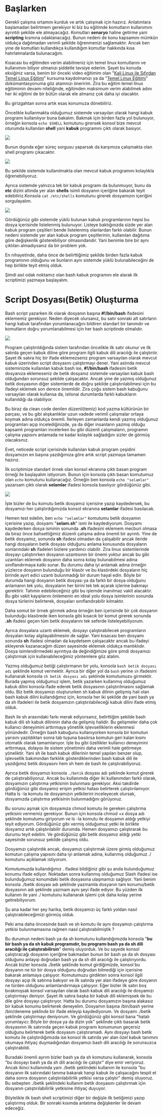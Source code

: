 Başlarken
=
Gerekli çalışma ortamını kurduk ve artık çalışmak için hazırız. Anlatımlara başlamadan belirtmem gerekiyor ki biz bu eğitimde komutların kullanımını ayrıntılı şekilde ele almayacağız. Komutları **senaryo** haline getirme yani **scripting** kısmına odaklanacağız. 
Bunun nedeni de konu kapsamını mümkün oldukça dağıtmadan verimli şekilde öğrenmenizi sağlamaktır. Ancak ben yine de komutları kullandıkça kullandığım komutlar hakkında kısa hatırlatmalarda bulunacağım. 

Kısacası bu eğitimden verim alabilmeniz için temel linux komutlarını ve kullanımını biliyor olmanızı şiddetle tavsiye ederim. Şayet bu konuda eksiğiniz varsa, benim bir önceki video eğitimim olan "[Kali Linux ile Sıfırdan Temel Linux Eğitimi](https://www.udemy.com/kali-linux-ile-sifirdan-temel-linux-egitimi/?couponCode=DOKUMAN)" kursuma kaydolmanızı ya da "[Temel Linux Eğitimi](https://github.com/taylanbildik/Linux_Dersleri#s%C4%B1ral%C4%B1-%C5%9Fekilde-konu-konu-linux-komut-sat%C4%B1r%C4%B1-dok%C3%BCmantasyon-m%C3%BCfredat%C4%B1)" dokümantasyonuma göz atamnızı öneririm. Zira bu eğitim temel linux eğitimimin devamı niteliğinde, eğitimden maksimum verim alabilmek adını her iki eğitimi de bir bütün olarak ele almanız çok daha iyi olacaktır.

Bu girizgahtan sonra artık esas konumuza dönebiliriz. 

Öncelikle kullanmakta olduğumuz sistemde varsayılan olarak hangi kabuk programı kullanılıyor buna bakalım.
Bakmak için birden fazla yol bulunuyor, örneğin konsola `echo $SHELL` komutunu girersek konsol bize mevcut oturumda kullanılan **shell** yani **kabuk** programını çıktı olarak basıyor.

![](https://raw.githubusercontent.com/taylanbildik/bash_script_dersleri/master/img/Giri%C5%9F/1.png)

Bunun dışında eğer süreç sorgusu yaparsak da karşımıza çalışmakta olan shell programı çıkacaktır. 

![](https://raw.githubusercontent.com/taylanbildik/bash_script_dersleri/master/img/Giri%C5%9F/2.png)

Bu şekilde sistemde kullanılmakta olan mevcut kabuk programını kolaylıkla öğrenebiliyoruz. 

Ayrıca sistemde yalnızca tek bir kabuk programı da bulunmuyor, bunu da **etc** dizini altında yer alan **shells** isimli dosyanın içeriğine bakarak teyit edebiliriz.Konsola `cat /etc/shells` komutunu girerek dosyamızın içeriğini sorgulayalım. 

![](https://raw.githubusercontent.com/taylanbildik/bash_script_dersleri/master/img/Giri%C5%9F/3.png)

Gördüğünüz gibi sistemde yüklü bulunan kabuk programlarının hepsi bu dosya içerisinde listelenmiş bulunuyor. Listeye baktığınızda sizde yer alan kabuk program çeşitleri bende listelenmiş olanlardan farklı olabilir. Bunun nedeni sistemde yer alan kabuk program çeşitlerinin, kullanılan dağıtıma göre değişkenlik gösterebiliyor olmasındandır. Yani benimle bire bir aynı çıktıları almadıysanız da bir problem yok. 

En nihayetinde, daha önce de belirttiğimiz şekilde birden fazla kabuk programının olduğunu ve bunların aynı sistemde yüklü bulunabileceğini de hep birlikte teyit etmiş olduk.

Şimdi asıl odak noktamız olan bash kabuk programını ele alarak ilk scriptimizi yazmaya başlayalım.

Script Dosyası(Betik) Oluşturma
=

Bash script yazarken ilk olarak dosyanın başına **#!/bin/bash** ifadesini eklememiz gerekiyor. Neden diyecek olursanız, bu satır sonraki alt satırların hangi kabuk tarafından yorumlanacağını bildiren standart bir tanımdır ve  komutların doğru yorumlanabilmesi için her bash scriptinde olmalıdır. 

![](https://raw.githubusercontent.com/taylanbildik/bash_script_dersleri/master/img/Giri%C5%9F/4.png)

Program çalıştırıldığında sistem tarafından öncelikle ilk satır okunur ve ilk satırda geçen kabuk diline göre program ilgili kabuk dili aracılığı ile çalıştırılır. Şayet ilk satıra hiç bir ifade eklemezseniz program varsayılan olarak mevcut kabuk üzerinden script dosyasını çalıştırmayı dener. Yani aslında mevcut sisteminizde kullanılan kabuk bash ise, **#!/bin/bash** ifadesini betik dosyanıza eklemeseniz de betik dosyanız sistemde varsayılan kabuk bash olduğundan sorunsuz şekilde çalışacaktır. Ancak yine de yazmış olduğunuz betik dosyasının diğer sistemlerde de doğru şekilde çalıştırılabilmesi için bu ifadeyi eklemek son derece önemlidir. Zira çoğu sistem bash kabuğunu varsayılan olarak kullansa da, istisnai durumlarda farklı kabukların kullanıldığı da olabiliyor.

Bu biraz da clean code denilen düzenli(temiz) kod yazma kültürünün bir parçası, ve bu gibi alışkanlıklar uzun vadede verimli çalışmalar ortaya koymak adına oldukça önemli. İlerleyen zamanlarda kendi yazmış olduğunuz programları açıp incelediğinizde, ya da diğer insanların yazmış olduğu kapsamlı programları incelerken bu gibi düzenli çalışmaların, programın çalışma yapısını anlamada ne kadar kolaylık sağladığını sizler de görmüş olacaksınız.

Evet, neticede script içerisinde kullanılan kabuk program çeşidini dosyamızın en başına yazdığımıza göre artık script yazmaya tamamen hazırız. 

İlk scriptimize standart örnek olan konsol ekranına çıktı basan program örneği ile başlayalım istiyorum.
Bunun için konsola çıktı basan komutumuz olan `echo` komutunu kullanacağız. Örneğin ben konsola `echo "selamlar"` yazarsam çıktı olarak **selamlar** ifadesi konsola basılıyor gördüğünüz gibi. 

![](https://raw.githubusercontent.com/taylanbildik/bash_script_dersleri/master/img/Giri%C5%9F/5.png)

İşte bizler de bu komutu betik dosyamız içerisine yazıp kaydedersek, bu dosyamızı her çalıştırdığımızda konsol ekranına **selamlar** ifadesi basılacak. 

Hemen test edelim, ben `echo "selamlar"` komutumu betik dosyamın içerisine yazıp, dosyamı "**selam.sh**" ismi ile kaydediyorum. Dosyamı kaydederken dosya isminin sonunda **.sh** ifadesini eklemem mecburi olmasa da biraz önce bahsettiğimiz düzenli çalışma adına önemli bir ayrıntı. Yine de betik dosyamız, sonunda **sh** ifadesi olmadan da çalışabilir ancak ileride hangi dosyaların betik dosyası olduğunu anlama konusunda dosyaların sonlarındaki **sh** ifadeleri bizlere yardımcı olabilir. Zira linux sistemlerinde dosyayı çalıştırırken dosyanın uzantısının bir önemi yoktur ancak bu gibi uzantıları eklemek dosyanın daha sonra kolay bulunabilmesi adına sınıflandırmaya katkı sunar. Bu durumu daha iyi anlamak adına örneğin yüzlerce dosyanın bulunduğu bir klasör ve bu klasördeki dosyaların hiç birinde ayırt edici uzantı bulunmadığı bir durum hayal edin. Böyle bir durumda hangi dosyanın betik dosyası ya da farklı bir dosya olduğunu anlamanın tek yolu, dosyaların her birini tek tek açarak içlerine bakmayı gerektirir. Tahmin edebileceğiniz gibi bu işlemde inanılmaz vakit alacaktır.  Bu gibi vakit kayıplarını önlemenin en ideal yolu dosya isimlerinin sonunda dosya türlerini belirterek, dosyaları sınıflandırabilir kılmaktır. 

Daha somut bir örnek görmek adına örneğin ben içerisinde bir çok dosyanın bulunduğu klasörede iken konsola 
 gibi kısacık bir komut girerek sonunda **.sh** ifadesi geçen tüm betik dosyalarını tek seferde listeleyebiliyorum. 

Ayrıca dosyalara uzantı eklemek, dosyayı çalıştırabilecek programların dosyaları kolay algılayabilmesini de sağlar. Yani kısacası ben dosyamı sonunda **sh** ifadesi olmadan da kaydetsem çalışacaktır ancak bu ifadeyi ekleyerek kazanacağım düzen sayesinde eklemek oldukça mantıklıdır.
Dosya isimlendirmedeki ayrıntıya da değindiğimize göre şimdi dosyamızı çalıştırmak için kullanabileceğimiz yöntemlere göz atalım.

Yazmış olduğumuz betiği çalıştırmanın bir yolu, konsola `bash betik dosyası adı` şeklinde komut vermektir. 
Ayrıca bir diğer yol da `bash` yerine `sh` ifadesini kullanarak konsola `sh betik dosyası adı` şeklinde komutumuzu girmektir. Burada yapmış olduğumuz işlem, betik yazarken kullanmış olduğumuz kabuk dilini konsola ifade ederek betik dosyasının çalıştırılmasını sağlamak oldu. Biz betik dosyamızı oluştururken sh kabuk dilinin gelişmiş hali olan bash kabuk dilini kullandığımız için, konsola her iki şekilde de yani bash ya da sh ifadeleri ile betik dosyamızın çalıştırılabileceği kabuk dilini ifade etmiş olduk.

Bash ile sh arasındaki farkı merak ediyorsanız, belirttiğim şekilde bash kabuk dili sh kabuk dilininin daha da gelişmiş halidir. Bu gelişmeler daha çok kullanıcı deneyimini arttırmaya yönetilik işlevselliklerin eklenmesi yönündedir. Örneğin bash kabuğunu kullanıyorken konsola bir komutun yarısını yazıldıktan sonra tab tuşuna basılırsa komutun geri kalan kısmı otomatik olarak tamamlanıyor. İşte bu gibi özellikler kullanıcı deneyimini arttırmaya, dolayısı ile sistem yönetimini daha verimli hale getirmeye yöneliktir. Yani  sh ile bash kabuk dillerinin temel yapıları benzer olup, işlevsellik bakımından farklılık gösterdiklerinden bash kabuk dili ile yazdığımız betik dosyasını hem sh hem de bash ile çalıştırabiliyoruz.

Ayrıca betik dosyamızı konsola `./betik` dosyası adı şeklinde komut girerek de çalıştırabiliyoruz. Ancak bu kullanımda diğer iki kullanımdan farklı olarak, dosyamızın çalıştırma yetkisinin bulunması gerekiyor. Aksi takdirde gördüğünüz gibi dosyamız erişim yetkisi hatası belirterek çalıştırılamıyor. Hatta ls -la komutu ile dosyamızın yetkilerini inceleyecek olursak, dosyamızda çalıştırma yetkisinin bulunmadığını görüyoruz. 

Bu sorunu aşmak için dosyamıza chmod komutu ile gereken çalıştırma yetkisini vermemiz gerekiyor.
Bunun için konsola chmod +x dosya adı şeklinde komutumu giriyorum ve ls -la komutu ile dosyamın aldığı yetkiyi teyit ediyorum. Gördüğünüz gibi vermiş olduğumuz yetki ile birlikte dosyamız artık çalıştırılabilir durumda. Hemen dosyamızı çalıştırarak bu durumu teyit edelim. Ve gördüğünüz gibi betik dosyamız aldığı yetki sayesinde sorunsuz şekilde çalışmış oldu.

Dosyamızı çalıştırdık ancak, dosyamızı çalıştırmak üzere girmiş olduğumuz komutun çalışma yapısını daha iyi anlamak adına, kullanmış olduğumuz ./ komutunu açıklamak istiyorum.

Komutumuzda kullandığımız . ifadesi bildiğiniz gibi şu anda bulunduğumuz konumu ifade ediyor. 
Noktadan sonra kullanmış olduğumuz Slash ifadesi ise bulunduğumuz konumdaki betik dosyasına ulaşmamızı sağlıyor. 
Yani benim konsola ./betik dosyası adı şeklinde yazmamla dosyanın tam konumu/betik dosyasının adı şeklinde yazmam aynı şeyi ifade ediyor. 
Bu yüzden ilk kullanım ile yani ./ komutunu kullanarak işlemi çok daha kolay yerine getirebiliyorum.

Şu ana kadar her şey harika, betik dosyamızı üç farklı yoldan nasıl çalıştırabileceğimizi görmüş olduk.

Peki ama daha öncesinde bash ve sh komutu ile aynı dosyamızı çalıştırma yetkisi bulunmamasına rağmen nasıl çalıştırabilmiştik ?

Bu durumun nedeni bash ya da sh komutunu kullandığımızda konsola "**bu bir bash ya da sh kabuk programıdır, bu programı bash ya da sh dili aracılığı ile çalıştırabilirsin**" demiş oluyorduk. Ve bu sayede konsol çalıştıracağı dosyanın içeriğine bakmadan bunun bir bash ya da sh dosyası olduğunu anlayıp doğrudan bash ya da sh dili aracılığı ile çalıştırıyordu. Ancak bizler konsola ./betik şeklinde komut girdiğimizde, konsol bu dosyanın ne tür bir dosya olduğunu doğrudan bilmediği için içerisine bakarak anlamaya çalışıyor. Komutumuzu girdikten sonra konsol ilgili dosyayı açıp ilk satırına bakıyor ve ilk satırda yer alan ifadeye göre dosyanın ne türden olduğunu anlamlandırmaya çalışıyor. Eğer bizler ilk satırı boş bırakmışsak konsol varsayılan olarak bash kabuk dili aracılığı ile dosyamızı çalıştırmayı deniyor. Şayet ilk satıra başka bir kabuk dili eklemişsek de bu dile göre dosyayı çalıştırıyor. Hatta bu durumu dosyamızın başına alakasız bir kabuk konumu belirterek deneyelim.
Dosyamın başına /bin/bash yerine /bin/deneme şeklinde bir ifade ekleyip kaydediyorum. Ve dosyamı ./betik şeklinde çalıştırmayı deniyorum.
Ve gördüğünüz gibi konsol bana "hatalı yorumlayıcı: Böyle bir dosya ya da dizin yok" şeklinde çıktı basarak betik dosyasının ilk satırında geçen kabuk programı konumunun geçersiz olduğunu belirterek betik dosyasını çalıştıramadı.
Aynı dosyayı bash betik komutu ile çalıştırdığımızda ise konsol ilk satırda yer alan özel kabuk tanımını okumaya ihtiyaç duymadığından dosyamızı bash dili aracılığı ile sorunsuzca çalıştırabildi.

Buradaki önemli ayrım bizler bash ya da sh komutunu kullanarak, konsola "bu dosyayı bash ya da sh dili aracılığı ile çalıştır"  diye emir veriyoruz. Ancak ikinci kullanımda yani ./betik şeklindeki kullanım ile konsola "bu dosyanın ilk satırındaki tanıma bakarak hangi kabuk ile çalışacağını tespit et daha sonra dosyanın çalıştırılabilirlik yetkisi varsa çalıştır" demiş oluyoruz. Bu sebepten ./betik şeklindeki kullanım betik dosyasını çalıştırmak için dosyanın çalıştırılabilirlik yetkisine ihtiyaç duyuyor.

Böylelikle ilk bash shell scriptimizi diğer bir değişle ilk betiğimizi yazıp çalıştırmış olduk.
Bir sonraki kısımda anlatıma değişkenler ile devam edeceğiz.
